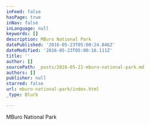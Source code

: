 ```yaml
---
inFeed: false
hasPage: true
inNav: false
inLanguage: null
keywords: []
description: MBuro National Park
datePublished: '2016-05-23T05:00:24.846Z'
dateModified: '2016-05-23T05:00:16.111Z'
title: ''
author: []
sourcePath: _posts/2016-05-21-mburo-national-park.md
authors: []
publisher: null
starred: false
url: mburo-national-park/index.html
_type: Blurb

---
```

MBuro National Park
